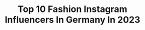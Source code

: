 ---
title: Top 10 Fashion Instagram Influencers In Germany In 2023
description: >-
  Find top fashion Instagram influencers in Germany in 2023. Most popular hashtags: #blogger #fashionblogger #bloggerstyle #ootd.
platform: Instagram
hits: 3941
text_top: See the most popular Instagram profiles on inBeat.
text_bottom: Our database aggregates 3941 Instagram influencers like this in Germany for you to pitch.
profiles:
  - username: "vanessa.rhd"
    fullname: >-
      Vanessa 🦋
    bio: >-
      Berlin / Barcelona📍19yo @vannibunny26 @fashionnova ambassador
    location: "Germany"
    followers: 1875590
    engagement: 912
    commentsToLikes: 0.007031
    id: ck0w4s0dj04hc0i19mgbdpogi
    verified: false
    hashtags: "#chngepartner"
  - username: "mrspinay"
    fullname: >-
      Yvonne
    bio: >-
      FASHION | FAMILY | TRAVEL 📧Kooperation | yvonne.hamamci@gmail.com 👼🏼Mommy to Mila 👼🏼Mommy to Eliyas Malik 💍 Wifey to @fategoo93
    location: "Germany"
    followers: 11386
    engagement: 1124
    commentsToLikes: 0.067877
    id: ckaowep3y8lue0i78l7vgphsg
    verified: false
    hashtags: "#happy, #shein, #sheingals, #blogger"
  - username: "kybra.dinas"
    fullname: >-
      KÜBRA
    bio: >-
      •fashion addicted •daily outfit posts •based in cologne •UGC creator
    location: "Germany"
    followers: 20238
    engagement: 439
    commentsToLikes: 0.110167
    id: cky43n7p5hpvc0j23ivh14pow
    verified: false
    hashtags: "#postitfortheaesthetics, #germanbloggergirls, #germaninfluencer, #aestheticfeed"
  - username: "vicces_"
    fullname: >-
      victoria
    bio: >-
      🦋 fitness • fashion • model ☁️ cologne | 22 🏋🏽‍♀️ Teveo -10% mit Viccesx10 🤎 @naughtynuts -10% mit Victoria10
    location: "Germany"
    followers: 91635
    engagement: 723
    commentsToLikes: 0.029055
    id: ck8t8e2rsk3ta0j78t0okncez
    verified: false
    hashtags: "#potd, #teveo, #gymmotivation, #fitfamgermany"
  - username: "oh.hey.nina"
    fullname: >-
      ♡ NINA ♡
    bio: >-
      FASHION • OOTD • LIFESTYLE 📍 w ü r z b u r g | Germany Life is about moments - don‘t wait for them - CREATE them! ♥
    location: "Germany"
    followers: 13792
    engagement: 543
    commentsToLikes: 0.133250
    id: ck8ta74syqp8f0j78lxllfyfe
    verified: false
    hashtags: "#styleblogger, #streetstylefashion, #malediven, #mylookoftheday"
  - username: "mrs.lilly___"
    fullname: >-
      L I L L Y 🕊 Ѡ
    bio: >-
      FASHION • TRAVEL ——taken 💍🤍 για πάντα
    location: "Germany"
    followers: 132831
    engagement: 774
    commentsToLikes: 0.023858
    id: ck0w6o8e89i8w0i19ya6r4wwu
    verified: false
    hashtags: "#dino, #shorthair, #tattoo, #freckles"
  - username: "katiazygouli"
    fullname: >-
      Katia Zygouli
    bio: >-
      Mother of 4 I love to share stories @katias_stories Fashion model Paris @martineswomenagency Germany @parsmanagement Austria @wiener_models
    location: "Germany"
    followers: 333643
    engagement: 265
    commentsToLikes: 0.009306
    id: ck5q8m8316vgz0i114eun6fi9
    verified: false
    hashtags: "#syosscolor, #oleointense, #syosscare, #omorfamalliakathemera"
  - username: "stephifashion"
    fullname: >-
      Stephanie
    bio: >-
      FASHION | CREATIVE | REZEPTE 💍 @JULIAN.EVANGELOS ✉️ karo@kyndberlin.com Feminist @impressum_stephifashion
    location: "Germany"
    followers: 239502
    engagement: 252
    commentsToLikes: 0.028280
    id: ck5bzq3klrmqk0i11a9e14a87
    verified: true
    hashtags: "#weihnachtsmen, #couplegoals, #newyork, #schnellerezepte"
  - username: "elke_july"
    fullname: >-
      🌞Elke🌞
    bio: >-
      《𝐖𝐞𝐫 𝐬𝐜𝐡𝐨̈𝐧 𝐬𝐞𝐢𝐧 𝐰𝐢𝐥𝐥, 𝐦𝐮𝐬𝐬 𝐥𝐚𝐜𝐡𝐞𝐧》 Fashion▪︎Lifestyle▪︎Travel▪︎Sports Mein Herz schlägt bayerisch🏞 📩 elke_july@web.de Copyright by me Impressum ⬇️
    location: "Germany"
    followers: 38987
    engagement: 210
    commentsToLikes: 0.177177
    id: ck8t4xqzm875a0j78nq37avnt
    verified: false
    hashtags: "#christmasdress, #fashioninspo, #outfitpost, #blonde"
  - username: "uls_andthekids"
    fullname: >-
      Ulli | Interior • Fashion • Lifestyle
    bio: >-
      Hello: uls.andthekids@gmail.com Interior | Lifestyle | Fashion Impressum:
    location: "Germany"
    followers: 65856
    engagement: 187
    commentsToLikes: 0.076438
    id: ck55nuals6zoy0i11ocwl0j65
    verified: false
    hashtags: "#decohome, #fuchsegg, #plantsofinstagram, #interior"
---